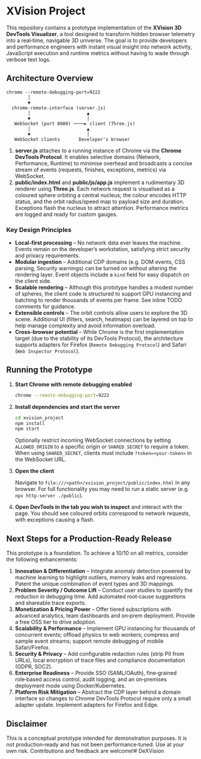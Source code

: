 # XVision Project

This repository contains a prototype implementation of the **XVision 3D DevTools Visualizer**, a tool designed to transform hidden browser telemetry into a real‑time, navigable 3D universe. The goal is to provide developers and performance engineers with instant visual insight into network activity, JavaScript execution and runtime metrics without having to wade through verbose text logs.

## Architecture Overview

```
chrome --remote-debugging-port=9222
        │
        ▼
  chrome-remote-interface (server.js)
        │                     ▲
        ▼                     │
   WebSocket (port 8080) ────► client (Three.js)
        │                     ▲
        ▼                     │
   WebSocket clients       Developer's browser
```

1. **server.js** attaches to a running instance of Chrome via the **Chrome DevTools Protocol**. It enables selective domains (Network, Performance, Runtime) to minimise overhead and broadcasts a concise stream of events (requests, finishes, exceptions, metrics) via WebSocket.
2. **public/index.html** and **public/js/app.js** implement a rudimentary 3D renderer using **Three.js**. Each network request is visualised as a coloured sphere orbiting a central nucleus; the colour encodes HTTP status, and the orbit radius/speed map to payload size and duration. Exceptions flash the nucleus to attract attention. Performance metrics are logged and ready for custom gauges.

### Key Design Principles

* **Local‑first processing** – No network data ever leaves the machine. Events remain on the developer’s workstation, satisfying strict security and privacy requirements.
* **Modular ingestion** – Additional CDP domains (e.g. DOM events, CSS parsing, Security warnings) can be turned on without altering the rendering layer. Event objects include a `kind` field for easy dispatch on the client side.
* **Scalable rendering** – Although this prototype handles a modest number of spheres, the client code is structured to support GPU instancing and batching to render thousands of events per frame. See inline TODO comments for guidance.
* **Extensible controls** – The orbit controls allow users to explore the 3D scene. Additional UI (filters, search, heatmaps) can be layered on top to help manage complexity and avoid information overload.
* **Cross‑browser potential** – While Chrome is the first implementation target (due to the stability of its DevTools Protocol), the architecture supports adapters for Firefox (`Remote Debugging Protocol`) and Safari (`Web Inspector Protocol`).

## Running the Prototype

1. **Start Chrome with remote debugging enabled**

   ```bash
   chrome --remote-debugging-port=9222
   ```

2. **Install dependencies and start the server**

   ```bash
   cd xvision_project
   npm install
   npm start
   ```

   Optionally restrict incoming WebSocket connections by setting
   `ALLOWED_ORIGIN` to a specific origin or `SHARED_SECRET` to require a
   token. When using `SHARED_SECRET`, clients must include
   `?token=<your-token>` in the WebSocket URL.

3. **Open the client**

   Navigate to `file:///<path>/xvision_project/public/index.html` in any browser. For full functionality you may need to run a static server (e.g. `npx http-server ./public`).

4. **Open DevTools in the tab you wish to inspect** and interact with the page. You should see coloured orbits correspond to network requests, with exceptions causing a flash.

## Next Steps for a Production‑Ready Release

This prototype is a foundation. To achieve a 10/10 on all metrics, consider the following enhancements:

1. **Innovation & Differentiation** – Integrate anomaly detection powered by machine learning to highlight outliers, memory leaks and regressions. Patent the unique combination of event types and 3D mappings.
2. **Problem Severity / Outcome Lift** – Conduct user studies to quantify the reduction in debugging time. Add automated root‑cause suggestions and shareable trace exports.
3. **Monetization & Pricing Power** – Offer tiered subscriptions with advanced analytics, team dashboards and on‑prem deployment. Provide a free OSS tier to drive adoption.
4. **Scalability & Performance** – Implement GPU instancing for thousands of concurrent events; offload physics to web workers; compress and sample event streams; support remote debugging of mobile Safari/Firefox.
5. **Security & Privacy** – Add configurable redaction rules (strip PII from URLs), local encryption of trace files and compliance documentation (GDPR, SOC2).
6. **Enterprise Readiness** – Provide SSO (SAML/OAuth), fine‑grained role‑based access control, audit logging, and an on‑premises deployment mode using Docker/Kubernetes.
7. **Platform Risk Mitigation** – Abstract the CDP layer behind a domain interface so changes to Chrome DevTools Protocol require only a small adapter update. Implement adapters for Firefox and Edge.

## Disclaimer

This is a conceptual prototype intended for demonstration purposes. It is not production‑ready and has not been performance‑tuned. Use at your own risk. Contributions and feedback are welcome!# DeXVision
